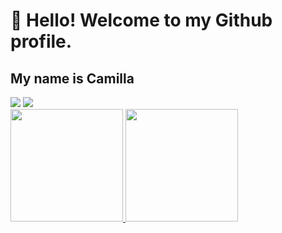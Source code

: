 # 👋 Hello! Welcome to my Github profile.
## My name is Camilla


<div>
<a href = "mailto:contato@camillamarchezini@gmail.com"><img loading="lazy" src="https://img.shields.io/badge/Gmail-D14836?style=for-the-badge&logo=gmail&logoColor=white" target="_blank"></a>
<a href="https://www.linkedin.com/in/camilla-azevedo-marchezini-fonseca" target="_blank"><img loading="lazy" src="https://img.shields.io/badge/-LinkedIn-%230077B5?style=for-the-badge&logo=linkedin&logoColor=white" target="_blank"></a>   
</div>

<div>
<a href="https://github.com/seu-usuário-aqui">
<img loading="lazy" height="180em" src="https://github-readme-stats.vercel.app/api/top-langs/?username=CamillaMarchezini&layout=compact&langs_count=7&theme=dracula"/>
<img loading="lazy" height="180em" src="https://github-readme-stats.vercel.app/api?username=CamillaMarchezini&show_icons=true&theme=dracula&include_all_commits=true&count_private=true"/>
</div>

